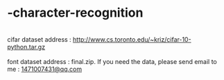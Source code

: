 # -character-recognition
<br> cifar dataset address : http://www.cs.toronto.edu/~kriz/cifar-10-python.tar.gz </br>
<br> font dataset address : final.zip. If you need the data, please send email to me : 1471007431@qq.com </br>
